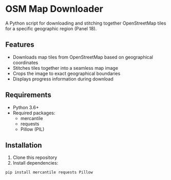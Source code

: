 # OSM Map Downloader

A Python script for downloading and stitching together OpenStreetMap tiles for a specific geographic region (Panel 18).

## Features

- Downloads map tiles from OpenStreetMap based on geographical coordinates
- Stitches tiles together into a seamless map image
- Crops the image to exact geographical boundaries
- Displays progress information during download

## Requirements

- Python 3.6+
- Required packages:
  - mercantile
  - requests
  - Pillow (PIL)

## Installation

1. Clone this repository
2. Install dependencies:

```bash
pip install mercantile requests Pillow
